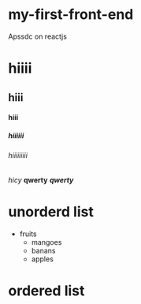 # my-first-front-end
Apssdc on reactjs
# hiiii
## hiii
#### hiii
##### hiiiiii
###### hiiiiiiiii
*hicy*
**qwerty**
***qwerty***
# unorderd list
* fruits
  * mangoes
  * banans
  * apples
# ordered list


